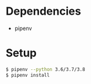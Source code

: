 Dependencies
============

- pipenv

Setup
=====

```bash
$ pipenv --python 3.6/3.7/3.8
$ pipenv install
```

